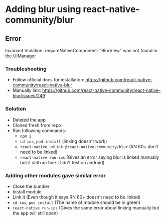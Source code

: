 # Adding blur using react-native-community/blur

## Error

Invariant Violation: requireNativeComponent: "BlurView" was not found in the UIManager


### Troubleshooting

- Follow official docs for installation: https://github.com/react-native-community/react-native-blur
- Manually link: https://github.com/react-native-community/react-native-blur/issues/249

### Solution

- Deleted the app
- Cloned fresh from repo
- Ran following commands:
  - `npm i`
  - `cd ios`, `pod install` (linking doesn't work)
  - `react-native unlink @react-native-community/blur` (RN 60+ don't need to be linked)
  - `react-native run-ios` (Gives an error saying blur is linked manually but it still ran fine. Didn't test on android)
  
### Adding other modules gave similar error

- Close the bundler
- Install module
- Link it (Even though it says RN 60+ doesn't need to be linked)
- `cd ios`, `pod install` (The name of module should be in green)
- `react-native run-ios` (Gives the same error about linking manually but the app will still open)

 
  
